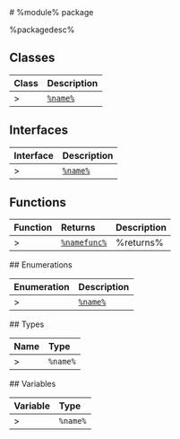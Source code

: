 <moduleh>
# %module% package

%packagedesc%
</moduleh>

<class>

## Classes

| Class	   |  Description |
|:-------------|:---------------|
>| [`%name%`](%link%.md)     | %shortdescription% |

</class>

<interface>

## Interfaces

| Interface	   |  Description |
|:-------------|:---------------|
>| [`%name%`](%link%.md)   | %shortdescription%  |

</interface>

<functions>

## Functions

| Function	   | Returns | Description |
|:-------------|:------|:---------------|
>| [`%namefunc%`](%link%.md) |%returns%  | %description%  |

</functions>

<enumeration>
## Enumerations

| Enumeration	   | Description|
|:-----------|:------------|
>|[`%name%`](%link%.md)    | %description% |

</enumeration>

<typedef>
## Types

| Name	   |  Type |
|:-----------|:------------|
>|`%name%`   | %type% |

</typedef>


<variable>
## Variables

| Variable	   | Type|
|:-----------|:------------|
>|`%name%`   | %type% |

</variable>
